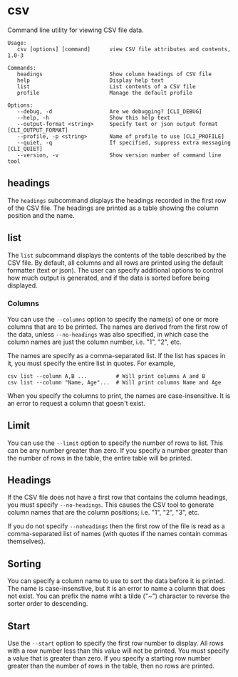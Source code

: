 # csv
Command line utility for viewing CSV file data.

    Usage:
       csv [options] [command]      view CSV file attributes and contents, 1.0-3

    Commands:
       headings                     Show column headings of CSV file   
       help                         Display help text                  
       list                         List contents of a CSV file        
       profile                      Manage the default profile         

    Options:
       --debug, -d                  Are we debugging? [CLI_DEBUG]                            
       --help, -h                   Show this help text                                      
       --output-format <string>     Specify text or json output format [CLI_OUTPUT_FORMAT]   
       --profile, -p <string>       Name of profile to use [CLI_PROFILE]                     
       --quiet, -q                  If specified, suppress extra messaging [CLI_QUIET]       
       --version, -v                Show version number of command line tool  


## headings

The `headings` subcommand displays the headings recorded in the first row of the CSV file.
The headings are printed as a table showing the column position and the name.

## list

The `list` subcommand displays the contents of the table described by the CSV file. By
default, all columns and all rows are printed using the default formatter (text or json).
The user can specify additional options to control how much output is generated, and if
the data is sorted before being displayed.

### Columns
You can use the `--columns` option to specify the name(s) of one or more columns that are
to be printed. The names are derived from the first row of the data, unless `--no-headings`
was also specified, in which case the column names are just the column number, i.e. "1", "2",
etc.

The names are specify as a comma-separated list. If the list has spaces in it, you must
specify the entire list in quotes. For example,

    csv list --column A,B ...         # Will print columns A and B
    csv list --column "Name, Age"...  # Will print columns Name and Age

When you specify the columns to print, the names are case-insensitive. It is an error to
request a column that goesn't exist.

## Limit
You can use the `--limit` option to specify the number of rows to list. This can be any 
number greater than zero. If you specify a number greater than the number of rows in the
table, the entire table will be printed.

## Headings
If the CSV file does not have a first row that contains the column headings, you must
specify `--no-headings`. This causes the CSV tool to generate column names that are the
column positions; i.e. "1", "2", "3", etc.

If you do not specify `--noheadings` then the first row of the file is read as a
comma-separated list of names (with quotes if the names contain commas themselves).

## Sorting
You can specify a column name to use to sort the data before it is printed. The name
is case-insenstive, but it is an error to name a column that does not exist. You can
prefix the name wiht a tilde ("~") character to reverse the sorter order to descending.

## Start
Use the `--start` option to specify the first row number to display. All rows with a
row number less than this value will not be printed. You must specify a value that is
greater than zero. If you specify a starting row number greater than the number of
rows in the table, then no rows are printed.
